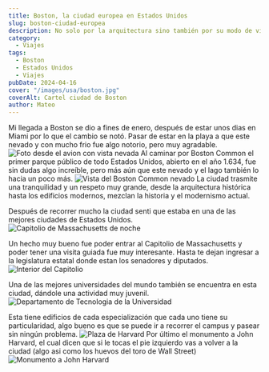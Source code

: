 ```yaml
---
title: Boston, la ciudad europea en Estados Unidos
slug: boston-ciudad-europea
description: No solo por la arquitectura sino también por su modo de vida.
category:
  - Viajes
tags:
  - Boston
  - Estados Unidos
  - Viajes
pubDate: 2024-04-16
cover: "/images/usa/boston.jpg"
coverAlt: Cartel ciudad de Boston
author: Mateo 
---
```

Mi llegada a Boston se dio a fines de enero, después de estar unos dias en Miami por lo que el cambio se notó.
Pasar de estar en la playa a que este nevado y con mucho frio fue algo notorio, pero muy agradable. 
<img src="/images/usa/boston/IMG_8395.jpg" alt="Foto desde el avion con vista nevada">
Al caminar por Boston Common el primer parque público de todo Estados Unidos, abierto en el año 1.634, fue sin dudas algo increíble, pero más aún que este nevado y el lago también lo hacia un poco más.
<img src="/images/usa/boston/IMG_8400.jpg" alt="Vista del Boston Common nevado">
La ciudad trasmite una tranquilidad y un respeto muy grande, desde la arquitectura histórica hasta los edificios modernos, mezclan la historia y el modernismo actual.

Después de recorrer mucho la ciudad senti que estaba en una de las mejores ciudades de Estados Unidos.
<img src="/images/usa/boston/IMG_8476.jpg" alt="Capitolio de Massachusetts de noche">

Un hecho muy bueno fue poder entrar al Capitolio de Massachusetts y poder tener una visita guiada fue muy interesante.
Hasta te dejan ingresar a la legislatura estatal donde estan los senadores y diputados.
<img src="/images/usa/boston/IMG_8470.jpg" alt="Interior del Capitolio">

Una de las mejores universidades del mundo también se encuentra en esta ciudad, dándole una actividad muy juvenil.
<img src="/images/usa/boston/IMG_8487.jpg" alt="Departamento de Tecnologia de la Universidad">

Esta tiene edificios de cada especialización que cada uno tiene su particularidad, algo bueno es que se puede ir a recorrer el campus y pasear sin ningún problema.
<img src="/images/usa/boston/IMG_8491.jpg" alt="Plaza de Harvard">
Por último el monumento a John Harvard, el cual dicen que si le tocas el pie izquierdo vas a volver a la ciudad (algo asi como los huevos del toro de Wall Street)
<img src="/images/usa/boston/IMG_8497.jpg" alt="Monumento a John Harvard">


